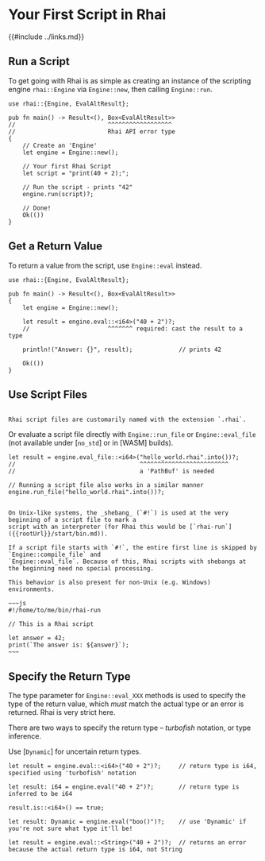Your First Script in Rhai
=========================

{{#include ../links.md}}


Run a Script
------------

To get going with Rhai is as simple as creating an instance of the scripting engine `rhai::Engine`
via `Engine::new`, then calling `Engine::run`.

```rust,no_run
use rhai::{Engine, EvalAltResult};

pub fn main() -> Result<(), Box<EvalAltResult>>
//                          ^^^^^^^^^^^^^^^^^^
//                          Rhai API error type
{
    // Create an 'Engine'
    let engine = Engine::new();

    // Your first Rhai Script
    let script = "print(40 + 2);";

    // Run the script - prints "42"
    engine.run(script)?;

    // Done!
    Ok(())
}
```


Get a Return Value
------------------

To return a value from the script, use `Engine::eval` instead.

```rust,no_run
use rhai::{Engine, EvalAltResult};

pub fn main() -> Result<(), Box<EvalAltResult>>
{
    let engine = Engine::new();

    let result = engine.eval::<i64>("40 + 2")?;
    //                      ^^^^^^^ required: cast the result to a type

    println!("Answer: {}", result);             // prints 42

    Ok(())
}
```


Use Script Files
----------------

```admonish info.side-wide "Script file extension"

Rhai script files are customarily named with the extension `.rhai`.
```

Or evaluate a script file directly with `Engine::run_file` or `Engine::eval_file`
(not available under [`no_std`] or in [WASM] builds).

```rust,no_run
let result = engine.eval_file::<i64>("hello_world.rhai".into())?;
//                                   ^^^^^^^^^^^^^^^^^^^^^^^^^
//                                   a 'PathBuf' is needed

// Running a script file also works in a similar manner
engine.run_file("hello_world.rhai".into())?;
```

```admonish tip "Tip: Unix shebangs"

On Unix-like systems, the _shebang_ (`#!`) is used at the very beginning of a script file to mark a
script with an interpreter (for Rhai this would be [`rhai-run`]({{rootUrl}}/start/bin.md)).

If a script file starts with `#!`, the entire first line is skipped by `Engine::compile_file` and
`Engine::eval_file`. Because of this, Rhai scripts with shebangs at the beginning need no special processing.

This behavior is also present for non-Unix (e.g. Windows) environments.

~~~js
#!/home/to/me/bin/rhai-run

// This is a Rhai script

let answer = 42;
print(`The answer is: ${answer}`);
~~~
```


Specify the Return Type
-----------------------

The type parameter for `Engine::eval_XXX` methods is used to specify the type of the return value,
which _must_ match the actual type or an error is returned. Rhai is very strict here.

There are two ways to specify the return type &ndash; _turbofish_ notation, or type inference.

Use [`Dynamic`] for uncertain return types.

```rust,no_run
let result = engine.eval::<i64>("40 + 2")?;     // return type is i64, specified using 'turbofish' notation

let result: i64 = engine.eval("40 + 2")?;       // return type is inferred to be i64

result.is::<i64>() == true;

let result: Dynamic = engine.eval("boo()")?;    // use 'Dynamic' if you're not sure what type it'll be!

let result = engine.eval::<String>("40 + 2")?;  // returns an error because the actual return type is i64, not String
```
